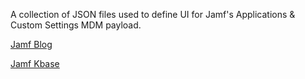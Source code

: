 A collection of JSON files used to define UI for Jamf's Applications & Custom Settings MDM payload.

[Jamf Blog](https://www.jamf.com/blog/how-to-make-mac-app-management-as-easy-as-point-and-click/)

[Jamf Kbase](https://www.jamf.com/jamf-nation/articles/217/configuration-profile-payload-settings-specific-to-jamf-pro)
